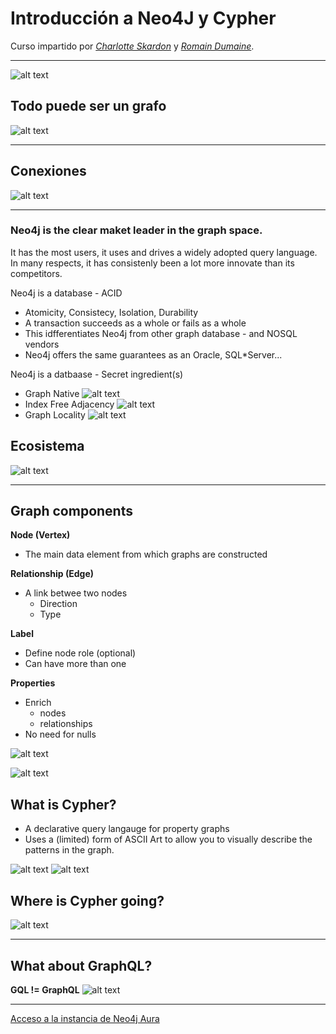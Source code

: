 # Introducción a Neo4J y Cypher

Curso impartido por [*Charlotte Skardon*](https://www.linkedin.com/in/cskardon/?originalSubdomain=uk) y [*Romain Dumaine*](https://www.linkedin.com/in/romaindumaine-neo4j/?originalSubdomain=uk).

---


![alt text](assets/imgs/graph-database-theory-1.png)

## Todo puede ser un grafo
![alt text](assets/imgs/graph-database-theory-2.png)

---

## Conexiones
![alt text](assets/imgs/relation-graph.png)

---

### Neo4j is the clear maket leader in the graph space.
It has the most users, it uses and drives a widely adopted query language. In many respects, it has consistenly been a lot more innovate than its competitors.

Neo4j is a database - ACID

- Atomicity, Consistecy, Isolation, Durability
- A transaction succeeds as a whole or fails as a whole
- This idfferentiates Neo4j from other graph database - and NOSQL vendors
- Neo4j offers the same guarantees as an Oracle, SQL*Server...


Neo4j is a datbaase - Secret ingredient(s)

- Graph Native
![alt text](assets/imgs/neo4j-native-vs-nonative.png)
- Index Free Adjacency
![alt text](assets/imgs/neo4j-index-free-adjacency.png)
- Graph Locality
![alt text](assets/imgs/neo4j-graph.ecosystem.png)

## Ecosistema
![alt text](assets/imgs/ecosystem.png)

---

## Graph components
**Node (Vertex)**
- The main data element from which graphs are constructed

**Relationship (Edge)**
- A link betwee two nodes
    - Direction
    - Type

**Label**
-   Define node role (optional)
-   Can have more than one

**Properties**
-   Enrich
    -   nodes
    -   relationships
-   No need for nulls

![alt text](assets/imgs/graph-components.png)

![alt text](assets/imgs/node-properties.png)

## What is Cypher?

- A declarative query langauge for property graphs
- Uses a (limited) form of ASCII Art to allow you to visually describe the patterns in the graph. 

![alt text](assets/imgs/powerful-and-expressive-query-language.png)
![alt text](assets/imgs/cypher-matching.png)

## Where is Cypher going?

![alt text](assets/imgs/where-cypher-going.png)

---

## What about GraphQL?

**GQL != GraphQL**
![alt text](assets/imgs/gql-grapql.png)

---
[Acceso a la instancia de Neo4j Aura](https://console-preview.neo4j.io/tools/query)